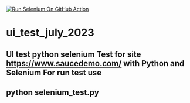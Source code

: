 [![Run Selenium On GitHub Action](https://github.com/g1bsonn/ui_test_july_2023/actions/workflows/Selenium-Action_Template.yaml/badge.svg)](https://github.com/g1bsonn/ui_test_july_2023/actions/workflows/Selenium-Action_Template.yaml)
# ui_test_july_2023
UI test python selenium
Test for site https://www.saucedemo.com/ with Python and Selenium
For run test use
--
python selenium_test.py
--
